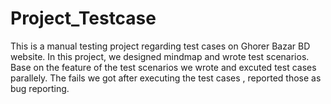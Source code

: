 # Project_Testcase
This is a manual testing project regarding test cases on Ghorer Bazar BD website. In this project, we designed mindmap and wrote test scenarios. Base on the feature of the test scenarios we wrote and excuted test cases parallely. The fails we got after executing the test cases , reported those as bug reporting.
